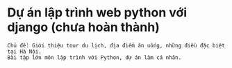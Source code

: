 # Dự án lập trình web python với django (chưa hoàn thành)
    Chủ đề: Giới thiệu tour du lịch, địa điểm ăn uống, những điều đặc biệt tại Hà Nội.
    Bài tập lớn môn lập trình với Python, dự án làm cá nhân. 